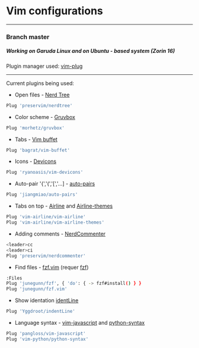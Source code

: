 # Vim configurations
---
### Branch master
##### Working on Garuda Linux and on Ubuntu - based system (Zorin 16)
Plugin manager used: [vim-plug][Vimpl]

---
Current plugins being used:
- Open files - [Nerd Tree][PlNT]
````sh
Plug 'preservim/nerdtree'
````
- Color scheme - [Gruvbox][PlGB]
````sh
Plug 'morhetz/gruvbox'
````
- Tabs - [Vim buffet][PlVB]
````sh
Plug 'bagrat/vim-buffet'
````
- Icons - [Devicons][PlDI]
````sh
Plug 'ryanoasis/vim-devicons'
````
- Auto-pair '{','(','[','...] - [auto-pairs][PlAP]
````sh
Plug 'jiangmiao/auto-pairs'
````
- Tabs on top - [Airline][PlVA] and [Airline-themes][PlVAT]
````sh
Plug 'vim-airline/vim-airline'
Plug 'vim-airline/vim-airline-themes'
````
- Adding comments - [NerdCommenter][PlNCO]
````sh
<leader>cc
<leader>ci
Plug 'preservim/nerdcommenter'
````
- Find files - [fzf.vim][PlFZ] (requer [fzf][PlFZ])
````sh
:Files
Plug 'junegunn/fzf', { 'do': { -> fzf#install() } }
Plug 'junegunn/fzf.vim'
````
- Show identation [identLine][PlID]
````sh
Plug 'Yggdroot/indentLine'
````
- Language syntax - [vim-javascript][PlJs] and [python-syntax][PlPy]
````sh
Plug 'pangloss/vim-javascript'
Plug 'vim-python/python-syntax'
````
[PlJs]: <https://github.com/pangloss/vim-javascript>
[VimPl]: <https://github.com/junegunn/vim-plug>
[PlNT]: <https://github.com/preservim/nerdtree>
[PlGB]: <https://github.com/morhetz/gruvbox>
[PlVB]: <https://github.com/bagrat/vim-buffet>
[PlDI]: <https://github.com/ryanoasis/vim-devicons>
[PlAP]: <https://github.com/jiangmiao/auto-pairs>
[PlVA]: <https://github.com/vim-airline/vim-airline>
[PlVAT]: <https://github.com/vim-airline/vim-airline-themes>
[PlNCO]: <https://github.com/preservim/nerdcommenter>
[PlFZ]: <https://github.com/junegunn/fzf>
[PlFZV]: <https://github.com/junegunn/fzf.vim>
[PlID]: <https://github.com/Yggdroot/indentLine>
[PlPy]: <https://github.com/vim-python/python-syntax>